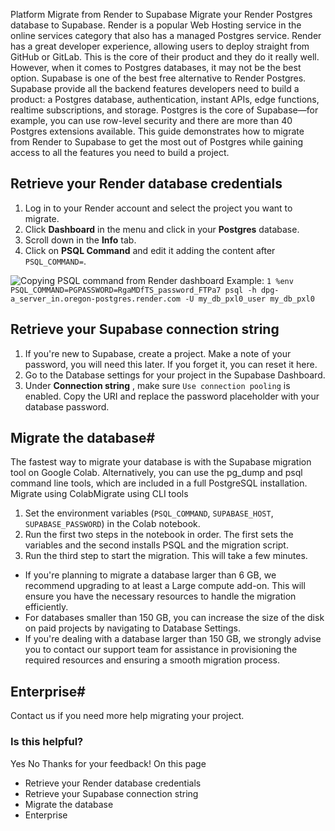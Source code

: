 Platform
Migrate from Render to Supabase
Migrate your Render Postgres database to Supabase.
Render is a popular Web Hosting service in the online services category that also has a managed Postgres service. Render has a great developer experience, allowing users to deploy straight from GitHub or GitLab. This is the core of their product and they do it really well. However, when it comes to Postgres databases, it may not be the best option.
Supabase is one of the best free alternative to Render Postgres. Supabase provide all the backend features developers need to build a product: a Postgres database, authentication, instant APIs, edge functions, realtime subscriptions, and storage. Postgres is the core of Supabase—for example, you can use row-level security and there are more than 40 Postgres extensions available.
This guide demonstrates how to migrate from Render to Supabase to get the most out of Postgres while gaining access to all the features you need to build a project.
## Retrieve your Render database credentials #
  1. Log in to your Render account and select the project you want to migrate.
  2. Click **Dashboard** in the menu and click in your **Postgres** database.
  3. Scroll down in the **Info** tab.
  4. Click on **PSQL Command** and edit it adding the content after `PSQL_COMMAND=`.


![Copying PSQL command from Render dashboard](https://supabase.com/docs/img/guides/resources/migrating-to-supabase/render/render_dashboard.png) Example:
`
1
%env PSQL_COMMAND=PGPASSWORD=RgaMDfTS_password_FTPa7 psql -h dpg-a_server_in.oregon-postgres.render.com -U my_db_pxl0_user my_db_pxl0
`
## Retrieve your Supabase connection string #
  1. If you're new to Supabase, create a project. Make a note of your password, you will need this later. If you forget it, you can reset it here.
  2. Go to the Database settings for your project in the Supabase Dashboard.
  3. Under **Connection string** , make sure `Use connection pooling` is enabled. Copy the URI and replace the password placeholder with your database password.


## Migrate the database#
The fastest way to migrate your database is with the Supabase migration tool on Google Colab. Alternatively, you can use the pg_dump and psql command line tools, which are included in a full PostgreSQL installation.
Migrate using ColabMigrate using CLI tools
  1. Set the environment variables (`PSQL_COMMAND`, `SUPABASE_HOST`, `SUPABASE_PASSWORD`) in the Colab notebook.
  2. Run the first two steps in the notebook in order. The first sets the variables and the second installs PSQL and the migration script.
  3. Run the third step to start the migration. This will take a few minutes.


  * If you're planning to migrate a database larger than 6 GB, we recommend upgrading to at least a Large compute add-on. This will ensure you have the necessary resources to handle the migration efficiently.
  * For databases smaller than 150 GB, you can increase the size of the disk on paid projects by navigating to Database Settings.
  * If you're dealing with a database larger than 150 GB, we strongly advise you to contact our support team for assistance in provisioning the required resources and ensuring a smooth migration process.


## Enterprise#
Contact us if you need more help migrating your project.
### Is this helpful?
Yes No
Thanks for your feedback!
On this page
  * Retrieve your Render database credentials 
  * Retrieve your Supabase connection string 
  * Migrate the database
  * Enterprise


